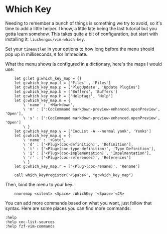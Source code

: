 # Which Key

Needing to remember a bunch of things is something we try to avoid, so it's time to add a little helper.
I know, a little late being the last tutorial but you gotta learn somehow.
This takes quite a bit of configuration, but start with installing it: `liuchengxu/vim-which-key`.

Set your `timeoutlen` in your options to how long before the menu should pop up in milliseconds, `0` for immediate.

What the menu shows is configured in a dictionary, here's the maps I would use:
```vim
    let g:let g:which_key_map = {}
    let g:which_key_map.f = ['Files' , 'Files']
    let g:which_key_map.p = ['PlugUpdate', 'Update Plugins']
    let g:which_key_map.b = ['Buffers', 'Buffers']
    let g:which_key_map.h = ['Helptags', 'Help']
    let g:which_key_map.m = {
        \ 'name' : '+Markdown',
        \ 'm' : [':CocCommand markdown-preview-enhanced.openPreview', 'Open'],
        \ 's' : [':CocCommand markdown-preview-enhanced.openPreview', 'Open']
        \ }
    let g:which_key_map.y = ['CocList -A --normal yank', 'Yanks']
    let g:which_key_map.g = {
        \ 'name' : '+Goto',
        \ 'd' : ['<Plug>(coc-definition)', 'Definition'],
        \ 't' : ['<Plug>(coc-type-definition)', 'Type Definition'],
        \ 'i' : ['<Plug>(coc-implementation)', 'Impelmentation'],
        \ 'r' : ['<Plug>(coc-references)', 'References']
        \ }
    let g:which_key_map.r = ['<Plug>(coc-rename)', 'Rename']

    call which_key#register('<Space>', "g:which_key_map")
```
Then, bind the menu to your <Space> key:
```vim
    nnoremap <silent> <Space> :WhichKey '<Space>'<CR>
```

You can add more commands based on what you want, just follow that syntax.
Here are some places you can find more commands:
```vim
:help
:help coc-list-sources
:help fzf-vim-commands
```
